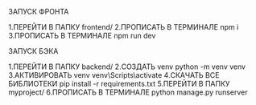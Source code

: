 ЗАПУСК ФРОНТА

1.ПЕРЕЙТИ В ПАПКУ frontend/
2.ПРОПИСАТЬ В ТЕРМИНАЛЕ npm i
3.ПРОПИСАТЬ В ТЕРМИНАЛЕ npm run dev

ЗАПУСК БЭКА

1.ПЕРЕЙТИ В ПАПКУ backend/
2.СОЗДАТЬ venv python -m venv venv
3.АКТИВИРОВАТЬ venv venv\Scripts\activate
4.СКАЧАТЬ ВСЕ БИБЛИОТЕКИ pip install -r requirements.txt
5.ПЕРЕЙТИ В ПАПКУ myproject/ 
6.ПРОПИСАТЬ В ТЕРМИНАЛЕ python manage.py runserver